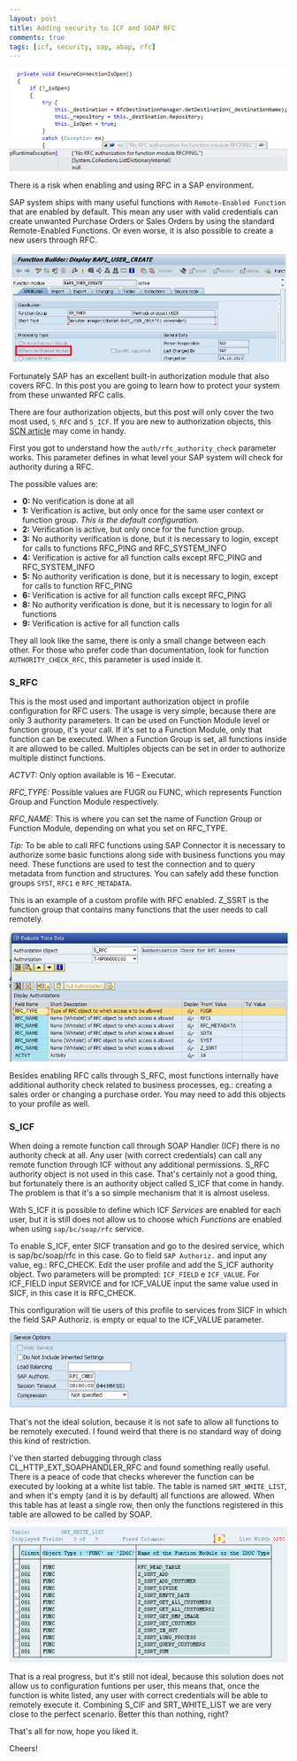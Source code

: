 ```yaml
---
layout: post
title: Adding security to ICF and SOAP RFC
comments: true
tags: [icf, security, sap, abap, rfc]
---
```


![](/public/images/no_auth_rfcping.png)

There is a risk when enabling and using RFC in a SAP environment.

SAP system ships with many useful functions with `Remote-Enabled Function` that are enabled by default. This mean any user with valid credentials can create unwanted Purchase Orders or Sales Orders by using the standard Remote-Enabled Functions. Or even worse, it is also possible to create a new users through RFC.

![](/public/images/bapi_create_user.png)

Fortunately SAP has an excellent built-in authorization module that also covers RFC. In this post you are going to learn how to protect your system from these unwanted RFC calls.

There are four authorization objects, but this post will only cover the two most used, `S_RFC` and `S_ICF`.
If you are new to authorization objects, this [SCN article](http://scn.sap.com/docs/DOC-17023) may come in handy.

First you got to understand how the `auth/rfc_authority_check` parameter works. This parameter defines in what level your SAP system will check for authority during a RFC.

The possible values are:

- **0:** No verification is done at all
- **1:** Verification is active, but only once for the same user context or function group. *This is the default configuration.*
- **2:** Verification is active, but only once for the function group.
- **3:** No authority verification is done, but it is necessary to login, except for calls to functions RFC_PING and RFC_SYSTEM_INFO
- **4:** Verification is active for all function calls except RFC_PING and RFC_SYSTEM_INFO
- **5:** No authority verification is done, but it is necessary to login, except for calls to function RFC_PING
- **6:** Verification is active for all function calls except RFC_PING
- **8:** No authority verification is done, but it is necessary to login for all functions
- **9:** Verification is active for all function calls

They all look like the same, there is only a small change between each other. For those who prefer code than documentation, look for function `AUTHORITY_CHECK_RFC`, this parameter is used inside it.

### S_RFC

This is the most used and important authorization object in profile configuration for RFC users. The usage is very simple, because there are only 3 authority parameters. It can be used on Function Module level or function group, it's your call. If it's set to a Function Module, only that function can be executed. When a Function Group is set, all functions inside it are allowed to be called. Multiples objects can be set in order to authorize multiple distinct functions.

*ACTVT:* Only option available is 16 – Executar.

*RFC_TYPE:* Possible values are FUGR ou FUNC, which represents Function Group and Function Module respectively.

*RFC_NAME:* This is where you can set the name of Function Group or Function Module, depending on what you set on RFC_TYPE.

*Tip:* To be able to call RFC functions using SAP Connector it is necessary to authorize some basic functions along side with business functions you may need. These functions are used to test the connection and to query metadata from function and structures. You can safely add these function groups `SYST`, `RFC1` e `RFC_METADATA`.

This is an example of a custom profile with RFC enabled. Z_SSRT is the function group that contains many functions that the user needs to call remotely.

![](/public/images/S_RFC.png)

Besides enabling RFC calls through S_RFC, most functions internally have additional authority check related to business processes, eg.: creating a sales order or changing a purchase order. You may need to add this objects to your profile as well.

### S_ICF

When doing a remote function call through SOAP Handler (ICF) there is no authority check at all. Any user (with correct credentials) can call any remote function through ICF without any additional permissions. S_RFC authority object is not used in this case. That's certainly not a good thing, but fortunately there is an authority object called S_ICF that come in handy. The problem is that it's a so simple mechanism that it is almost useless.

With S_ICF it is possible to define which ICF *Services* are enabled for each user, but it is still does not allow us to choose which *Functions* are enabled when using `sap/bc/soap/rfc` service.

To enable S_ICF, enter SICF transation and go to the desired service, which is sap/bc/soap/rfc in this case. Go to field `SAP Authoriz.` and input any value, eg.: RFC_CHECK. Edit the user profile and add the S_ICF authority object. Two parameters will be prompted: `ICF_FIELD` e `ICF_VALUE`. For ICF_FIELD input SERVICE and for ICF_VALUE input the same value used in SICF, in this case it is RFC_CHECK.

This configuration will tie users of this profile to services from SICF in which the field SAP Authoriz. is empty or equal to the ICF_VALUE parameter.

![](/public/images/sap_authoriz.png)

That's not the ideal solution, because it is not safe to allow all functions to be remotely executed. I found weird that there is no standard way of doing this kind of restriction.

I've then started debugging through class CL_HTTP_EXT_SOAPHANDLER_RFC and found something really useful.
There is a peace of code that checks wherever the function can be executed by looking at a white list table. The table is named `SRT_WHITE_LIST`, and when it's empty (and it is by default) all functions are allowed. When this table has at least a single row, then only the functions registered in this table are allowed to be called by SOAP.

![](/public/images/SRT_WHITE_LIST.png)

That is a real progress, but it's still not ideal, because this solution does not allow us to configuration funtions per user, this means that, once the function is white listed, any user with correct credentials will be able to remotely execute it. Combining S_CIF and SRT_WHITE_LIST we are very close to the perfect scenario. Better this than nothing, right?

That's all for now, hope you liked it.

Cheers!
